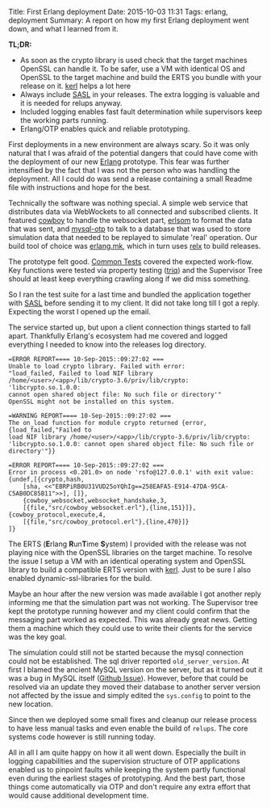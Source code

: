 Title: First Erlang deployment
Date: 2015-10-03 11:31
Tags: erlang, deployment
Summary: A report on how my first Erlang deployment went down, and what I learned from it.

**TL;DR:**

* As soon as the crypto library is used check that the target machines OpenSSL
  can handle it. To be safer, use a VM with identical OS and OpenSSL to
  the target machine and build the ERTS you bundle with your release on it.
  [kerl] helps a lot here
* Always include [SASL] in your releases. The extra logging is valuable and it
  is needed for relups anyway.
* Included logging enables fast fault determination while supervisors keep the
  working parts running.
* Erlang/OTP enables quick and reliable prototyping.

First deployments in a new environment are always scary. So it was only natural
that I was afraid of the potential dangers that could have come with the
deployment of our new [Erlang] prototype. This fear was further intensified by the
fact that I was not the person who was handling the deployment. All I could do
was send a release containing a small Readme file with instructions and hope for
the best.

Technically the software was nothing special. A simple web service that
distributes data via WebWockets to all connected and subscribed clients. It
featured [cowboy] to handle the websocket part, [erlsom] to format the data that
was sent, and [mysql-otp] to talk to a database that was used to store
simulation data that needed to be replayed to simulate 'real' operation.
Our build tool of choice was [erlang.mk], which in turn uses [relx] to build
releases.

The prototype felt good. [Common Tests] covered the expected work-flow.
Key functions were tested via property testing ([triq]) and the Supervisor Tree
should at least keep everything crawling along if we did miss something.

So I ran the test suite for a last time and bundled the application together
with [SASL] before sending it to my client. It did not take long till I got
a reply. Expecting the worst I opened up the email.

The service started up, but upon a client connection things started to fall
apart. Thankfully Erlang's ecosystem had me covered and logged everything I
needed to know into the releases log directory.

```
=ERROR REPORT==== 10-Sep-2015::09:27:02 ===
Unable to load crypto library. Failed with error:
"load_failed, Failed to load NIF library
/home/<user>/<app>/lib/crypto-3.6/priv/lib/crypto: 'libcrypto.so.1.0.0:
cannot open shared object file: No such file or directory'"
OpenSSL might not be installed on this system.

=WARNING REPORT==== 10-Sep-2015::09:27:02 ===
The on_load function for module crypto returned {error, {load_failed,"Failed to
load NIF library /home/<user>/<app>/lib/crypto-3.6/priv/lib/crypto:
'libcrypto.so.1.0.0: cannot open shared object file: No such file or directory'"}}

=ERROR REPORT==== 10-Sep-2015::09:27:02 ===
Error in process <0.201.0> on node 'rsfo@127.0.0.1' with exit value:
{undef,[{crypto,hash,
    [sha, <<"EBRPiRB0U31VUD25oYQhIg==258EAFA5-E914-47DA-95CA-C5AB0DC85B11">>], []},
    {cowboy_websocket,websocket_handshake,3,
    [{file,"src/cowboy_websocket.erl"},{line,151}]}, {cowboy_protocol,execute,4,
    [{file,"src/cowboy_protocol.erl"},{line,470}]}
]}
```

The ERTS (**E**rlang **R**un**T**ime **S**ystem) I provided with the release was
not playing nice with the OpenSSL libraries on the target machine.  To resolve
the issue I setup a VM with an identical operating system and OpenSSL library to
build a compatible ERTS version with [kerl]. Just to be sure I also enabled
dynamic-ssl-libraries for the build.

Maybe an hour after the new version was made available I got another reply
informing me that the simulation part was not working. The Supervisor tree kept
the prototype running however and my client could confirm that the messaging
part worked as expected. This was already great news. Getting them a machine
which they could use to write their clients for the service was the key goal.

The simulation could still not be started because the mysql connection could
not be established. The sql driver reported `old_server_version`. At first I
blamed the ancient MySQL version on the server,
but as it turned out it was a bug in MySQL itself
([Github Issue](https://github.com/mysql-otp/mysql-otp/issues/31)).
However, before that could be resolved via an update they moved their database
to another server version not affected by the issue and simply edited the
`sys.config` to point to the new location.

Since then we deployed some small fixes and cleanup our release process to have
less manual tasks and even enable the build of `relups`. The core systems code
however is still running today.

All in all I am quite happy on how it all went down. Especially the built in
logging capabilities and the supervision structure of OTP applications enabled
us to pinpoint faults while keeping the system partly functional even during the
earliest stages of prototyping. And the best part, those things come
automatically via OTP and don't require any extra effort that would cause
additional development time.


[erlang]: http://www.erlang.org/ "Erlang Programming Language"
[cowboy]: https://github.com/ninenines/cowboy "Small, fast, modular HTTP server written in Erlang"
[erlsom]: https://github.com/danw/erlsom "erlang libary for xml parsing"
[mysql-otp]: https://github.com/mysql-otp/mysql-otp "MySQL driver for Erlang/OTP"
[erlang.mk]: https://github.com/ninenines/erlang.mk "A build tool for Erlang that just works."
[relx]: https://github.com/erlware/relx "Sane, simple release creation for Erlang"
[Common Tests]: http://www.erlang.org/doc/apps/common_test/basics_chapter.html "Common Tests"
[triq]: https://github.com/krestenkrab/triq "Trifork QuickCheck"
[SASL]: http://www.erlang.org/doc/man/sasl_app.html "System Architecture Support Libraries"
[kerl]: https://github.com/yrashk/kerl "Easy building and installing of Erlang/OTP instances"
